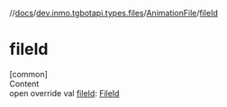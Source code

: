 //[docs](../../../index.md)/[dev.inmo.tgbotapi.types.files](../index.md)/[AnimationFile](index.md)/[fileId](file-id.md)



# fileId  
[common]  
Content  
open override val [fileId](file-id.md): [FileId](../../dev.inmo.tgbotapi.requests.abstracts/-file-id/index.md)  



